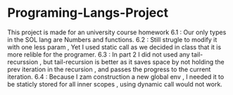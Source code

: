 # Programing-Langs-Project
This project is made for an university course homework
6.1 : Our only types in the SOL lang are Numbers and functions.
6.2 : Still strugle to modify it with one less param , Yet I used static call as we decided in class that it is more relible for the programer.
6.3 : In part 2 I did not used any tail-recurssion , but tail-recursion is better as it saves space by not holding the prev iteration in the recursion , and passes the progress to the current iteration.
6.4 : Because I zam construction a new global env , I needed it to be staticly stored for all inner scopes , using dynamic call would not work.
